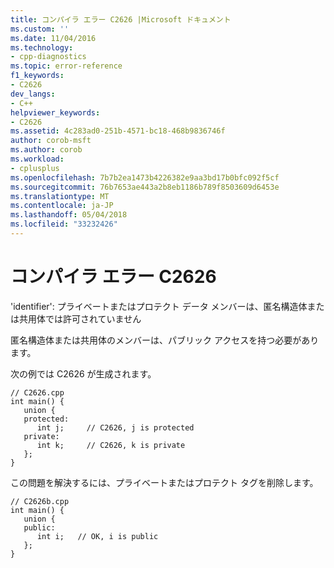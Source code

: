 ```yaml
---
title: コンパイラ エラー C2626 |Microsoft ドキュメント
ms.custom: ''
ms.date: 11/04/2016
ms.technology:
- cpp-diagnostics
ms.topic: error-reference
f1_keywords:
- C2626
dev_langs:
- C++
helpviewer_keywords:
- C2626
ms.assetid: 4c283ad0-251b-4571-bc18-468b9836746f
author: corob-msft
ms.author: corob
ms.workload:
- cplusplus
ms.openlocfilehash: 7b7b2ea1473b4226382e9aa3bd17b0bfc092f5cf
ms.sourcegitcommit: 76b7653ae443a2b8eb1186b789f8503609d6453e
ms.translationtype: MT
ms.contentlocale: ja-JP
ms.lasthandoff: 05/04/2018
ms.locfileid: "33232426"
---
```

# <a name="compiler-error-c2626"></a>コンパイラ エラー C2626
'identifier': プライベートまたはプロテクト データ メンバーは、匿名構造体または共用体では許可されていません  
  
 匿名構造体または共用体のメンバーは、パブリック アクセスを持つ必要があります。  
  
 次の例では C2626 が生成されます。  
  
```  
// C2626.cpp  
int main() {  
   union {  
   protected:  
      int j;     // C2626, j is protected  
   private:  
      int k;     // C2626, k is private  
   };  
}  
```  
  
 この問題を解決するには、プライベートまたはプロテクト タグを削除します。  
  
```  
// C2626b.cpp  
int main() {  
   union {  
   public:  
      int i;   // OK, i is public  
   };  
}  
```